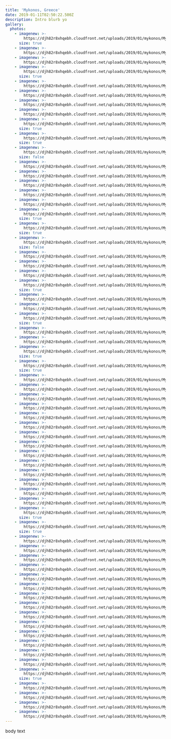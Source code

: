 ```yaml
---
title: 'Mykonos, Greece'
date: 2019-01-11T02:50:22.500Z
description: Intro blurb yo
gallery:
  photos:
    - imagenew: >-
        https://djh82r8xhqebh.cloudfront.net/uploads/2019/01/mykonos/Mykonos-1.jpg
      size: true
    - imagenew: >-
        https://djh82r8xhqebh.cloudfront.net/uploads/2019/01/mykonos/Mykonos-3.jpg
    - imagenew: >-
        https://djh82r8xhqebh.cloudfront.net/uploads/2019/01/mykonos/Mykonos-4.jpg
    - imagenew: >-
        https://djh82r8xhqebh.cloudfront.net/uploads/2019/01/mykonos/Mykonos-2.jpg
      size: true
    - imagenew: >-
        https://djh82r8xhqebh.cloudfront.net/uploads/2019/01/mykonos/Mykonos-5.jpg
    - imagenew: >-
        https://djh82r8xhqebh.cloudfront.net/uploads/2019/01/mykonos/Mykonos-6.jpg
    - imagenew: >-
        https://djh82r8xhqebh.cloudfront.net/uploads/2019/01/mykonos/Mykonos-7.jpg
    - imagenew: >-
        https://djh82r8xhqebh.cloudfront.net/uploads/2019/01/mykonos/Mykonos-8.jpg
    - imagenew: >-
        https://djh82r8xhqebh.cloudfront.net/uploads/2019/01/mykonos/Mykonos-9.jpg
      size: true
    - imagenew: >-
        https://djh82r8xhqebh.cloudfront.net/uploads/2019/01/mykonos/Mykonos-10.jpg
      size: true
    - imagenew: >-
        https://djh82r8xhqebh.cloudfront.net/uploads/2019/01/mykonos/Mykonos-11.jpg
      size: false
    - imagenew: >-
        https://djh82r8xhqebh.cloudfront.net/uploads/2019/01/mykonos/Mykonos-12.jpg
    - imagenew: >-
        https://djh82r8xhqebh.cloudfront.net/uploads/2019/01/mykonos/Mykonos-13.jpg
    - imagenew: >-
        https://djh82r8xhqebh.cloudfront.net/uploads/2019/01/mykonos/Mykonos-14.jpg
    - imagenew: >-
        https://djh82r8xhqebh.cloudfront.net/uploads/2019/01/mykonos/Mykonos-63.jpg
    - imagenew: >-
        https://djh82r8xhqebh.cloudfront.net/uploads/2019/01/mykonos/Mykonos-64.jpg
    - imagenew: >-
        https://djh82r8xhqebh.cloudfront.net/uploads/2019/01/mykonos/Mykonos-15.jpg
      size: true
    - imagenew: >-
        https://djh82r8xhqebh.cloudfront.net/uploads/2019/01/mykonos/Mykonos-16.jpg
      size: true
    - imagenew: >-
        https://djh82r8xhqebh.cloudfront.net/uploads/2019/01/mykonos/Mykonos-17.jpg
      size: false
    - imagenew: >-
        https://djh82r8xhqebh.cloudfront.net/uploads/2019/01/mykonos/Mykonos-18.jpg
    - imagenew: >-
        https://djh82r8xhqebh.cloudfront.net/uploads/2019/01/mykonos/Mykonos-19.jpg
    - imagenew: >-
        https://djh82r8xhqebh.cloudfront.net/uploads/2019/01/mykonos/Mykonos-20.jpg
    - imagenew: >-
        https://djh82r8xhqebh.cloudfront.net/uploads/2019/01/mykonos/Mykonos-21.jpg
      size: true
    - imagenew: >-
        https://djh82r8xhqebh.cloudfront.net/uploads/2019/01/mykonos/Mykonos-23.jpg
    - imagenew: >-
        https://djh82r8xhqebh.cloudfront.net/uploads/2019/01/mykonos/Mykonos-24.jpg
    - imagenew: >-
        https://djh82r8xhqebh.cloudfront.net/uploads/2019/01/mykonos/Mykonos-22.jpg
      size: true
    - imagenew: >-
        https://djh82r8xhqebh.cloudfront.net/uploads/2019/01/mykonos/Mykonos-25.jpg
    - imagenew: >-
        https://djh82r8xhqebh.cloudfront.net/uploads/2019/01/mykonos/Mykonos-26.jpg
    - imagenew: >-
        https://djh82r8xhqebh.cloudfront.net/uploads/2019/01/mykonos/Mykonos-27.jpg
      size: true
    - imagenew: >-
        https://djh82r8xhqebh.cloudfront.net/uploads/2019/01/mykonos/Mykonos-28.jpg
      size: true
    - imagenew: >-
        https://djh82r8xhqebh.cloudfront.net/uploads/2019/01/mykonos/Mykonos-29.jpg
    - imagenew: >-
        https://djh82r8xhqebh.cloudfront.net/uploads/2019/01/mykonos/Mykonos-30.jpg
    - imagenew: >-
        https://djh82r8xhqebh.cloudfront.net/uploads/2019/01/mykonos/Mykonos-32.jpg
    - imagenew: >-
        https://djh82r8xhqebh.cloudfront.net/uploads/2019/01/mykonos/Mykonos-31.jpg
    - imagenew: >-
        https://djh82r8xhqebh.cloudfront.net/uploads/2019/01/mykonos/Mykonos-34.jpg
    - imagenew: >-
        https://djh82r8xhqebh.cloudfront.net/uploads/2019/01/mykonos/Mykonos-33.jpg
    - imagenew: >-
        https://djh82r8xhqebh.cloudfront.net/uploads/2019/01/mykonos/Mykonos-36.jpg
    - imagenew: >-
        https://djh82r8xhqebh.cloudfront.net/uploads/2019/01/mykonos/Mykonos-35.jpg
    - imagenew: >-
        https://djh82r8xhqebh.cloudfront.net/uploads/2019/01/mykonos/Mykonos-38.jpg
    - imagenew: >-
        https://djh82r8xhqebh.cloudfront.net/uploads/2019/01/mykonos/Mykonos-37.jpg
    - imagenew: >-
        https://djh82r8xhqebh.cloudfront.net/uploads/2019/01/mykonos/Mykonos-39.jpg
    - imagenew: >-
        https://djh82r8xhqebh.cloudfront.net/uploads/2019/01/mykonos/Mykonos-40.jpg
    - imagenew: >-
        https://djh82r8xhqebh.cloudfront.net/uploads/2019/01/mykonos/Mykonos-41.jpg
    - imagenew: >-
        https://djh82r8xhqebh.cloudfront.net/uploads/2019/01/mykonos/Mykonos-42.jpg
    - imagenew: >-
        https://djh82r8xhqebh.cloudfront.net/uploads/2019/01/mykonos/Mykonos-43.jpg
      size: true
    - imagenew: >-
        https://djh82r8xhqebh.cloudfront.net/uploads/2019/01/mykonos/Mykonos-44.jpg
      size: true
    - imagenew: >-
        https://djh82r8xhqebh.cloudfront.net/uploads/2019/01/mykonos/Mykonos-46.jpg
    - imagenew: >-
        https://djh82r8xhqebh.cloudfront.net/uploads/2019/01/mykonos/Mykonos-45.jpg
    - imagenew: >-
        https://djh82r8xhqebh.cloudfront.net/uploads/2019/01/mykonos/Mykonos-48.jpg
    - imagenew: >-
        https://djh82r8xhqebh.cloudfront.net/uploads/2019/01/mykonos/Mykonos-47.jpg
    - imagenew: >-
        https://djh82r8xhqebh.cloudfront.net/uploads/2019/01/mykonos/Mykonos-50.jpg
    - imagenew: >-
        https://djh82r8xhqebh.cloudfront.net/uploads/2019/01/mykonos/Mykonos-49.jpg
    - imagenew: >-
        https://djh82r8xhqebh.cloudfront.net/uploads/2019/01/mykonos/Mykonos-52.jpg
    - imagenew: >-
        https://djh82r8xhqebh.cloudfront.net/uploads/2019/01/mykonos/Mykonos-51.jpg
    - imagenew: >-
        https://djh82r8xhqebh.cloudfront.net/uploads/2019/01/mykonos/Mykonos-54.jpg
    - imagenew: >-
        https://djh82r8xhqebh.cloudfront.net/uploads/2019/01/mykonos/Mykonos-53.jpg
    - imagenew: >-
        https://djh82r8xhqebh.cloudfront.net/uploads/2019/01/mykonos/Mykonos-57.jpg
    - imagenew: >-
        https://djh82r8xhqebh.cloudfront.net/uploads/2019/01/mykonos/Mykonos-55.jpg
    - imagenew: >-
        https://djh82r8xhqebh.cloudfront.net/uploads/2019/01/mykonos/Mykonos-56.jpg
    - imagenew: >-
        https://djh82r8xhqebh.cloudfront.net/uploads/2019/01/mykonos/Mykonos-58.jpg
    - imagenew: >-
        https://djh82r8xhqebh.cloudfront.net/uploads/2019/01/mykonos/Mykonos-59.jpg
      size: true
    - imagenew: >-
        https://djh82r8xhqebh.cloudfront.net/uploads/2019/01/mykonos/Mykonos-60.jpg
    - imagenew: >-
        https://djh82r8xhqebh.cloudfront.net/uploads/2019/01/mykonos/Mykonos-61.jpg
    - imagenew: >-
        https://djh82r8xhqebh.cloudfront.net/uploads/2019/01/mykonos/Mykonos-62.jpg
    - imagenew: >-
        https://djh82r8xhqebh.cloudfront.net/uploads/2019/01/mykonos/Mykonos-63.jpg
---
```

body text
